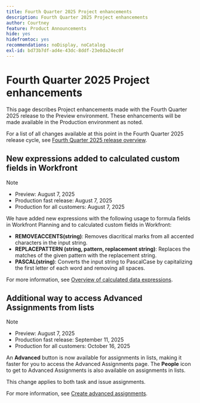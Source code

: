 ```yaml
---
title: Fourth Quarter 2025 Project enhancements
description: Fourth Quarter 2025 Project enhancements
author: Courtney
feature: Product Announcements
hide: yes
hidefromtoc: yes
recommendations: noDisplay, noCatalog
exl-id: bd73b7df-ad4e-43dc-8ddf-23e0da24ec0f
---
```

# Fourth Quarter 2025 Project enhancements

This page describes Project enhancements made with the Fourth Quarter 2025 release to the Preview environment. These enhancements will be made available in the Production environment as noted.

For a list of all changes available at this point in the Fourth Quarter 2025 release cycle, see [Fourth Quarter 2025 release overview](/help/quicksilver/product-announcements/product-releases/25-q4-release-activity/25-q4-release-overview.md).

## New expressions added to calculated custom fields in Workfront 

>[!NOTE]
>
>* Preview: August 7, 2025
>* Production fast release: August 7, 2025
>* Production for all customers: August 7, 2025

We have added new expressions with the following usage to formula fields in Workfront Planning and to calculated custom fields in Workfront:

* **REMOVEACCENTS(string)**: Removes diacritical marks from all accented characters in the input string.
* **REPLACEPATTERN (string, pattern, replacement string)**: Replaces the matches of the given pattern with the replacement string. 
* **PASCAL(string)**: Converts the input string to PascalCase by capitalizing the first letter of each word and removing all spaces.

For more information, see [Overview of calculated data expressions](/help/quicksilver/reports-and-dashboards/reports/calc-cstm-data-reports/calculated-data-expressions.md).

## Additional way to access Advanced Assignments from lists

>[!NOTE]
>
>* Preview: August 7, 2025
>* Production fast release: September 11, 2025
>* Production for all customers: October 16, 2025

An **Advanced** button is now available for assignments in lists, making it faster for you to access the Advanced Assignments page. The **People** icon to get to Advanced Assignments is also available on assignments in lists.

This change applies to both task and issue assignments.

For more information, see [Create advanced assignments](/help/quicksilver/manage-work/tasks/assign-tasks/create-advanced-assignments.md).

